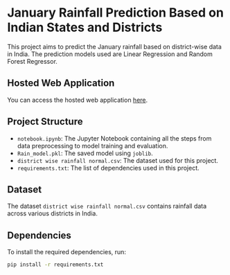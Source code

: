 # January Rainfall Prediction Based on Indian States and Districts

This project aims to predict the January rainfall based on district-wise data in India. The prediction models used are Linear Regression and Random Forest Regressor.

## Hosted Web Application

You can access the hosted web application [here](https://sayan-does-januaryrainfallbasedonindianstates-districts-4xlweq.streamlit.app/).

## Project Structure

- `notebook.ipynb`: The Jupyter Notebook containing all the steps from data preprocessing to model training and evaluation.
- `Rain_model.pkl`: The saved model using `joblib`.
- `district wise rainfall normal.csv`: The dataset used for this project.
- `requirements.txt`: The list of dependencies used in this project.

## Dataset

The dataset `district wise rainfall normal.csv` contains rainfall data across various districts in India.

## Dependencies

To install the required dependencies, run:

```bash
pip install -r requirements.txt
